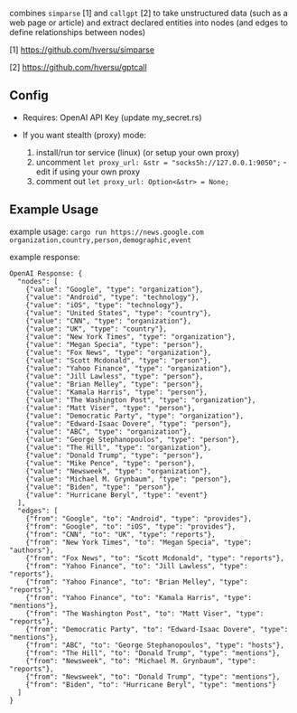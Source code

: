 combines `simparse` [1] and `callgpt` [2] to take unstructured data (such as a web page or article) and extract declared entities into nodes (and edges to define relationships between nodes) 

[1] https://github.com/hversu/simparse

[2] https://github.com/hversu/gptcall

## Config

- Requires: OpenAI API Key (update my_secret.rs)

- If you want stealth (proxy) mode:
  1. install/run tor service (linux) (or setup your own proxy)
  2. uncomment `let proxy_url: &str = "socks5h://127.0.0.1:9050";` - edit if using your own proxy
  3. comment out `let proxy_url: Option<&str> = None;`

## Example Usage

example usage:
`cargo run https://news.google.com organization,country,person,demographic,event`

example response:

```
OpenAI Response: {
  "nodes": [
    {"value": "Google", "type": "organization"},
    {"value": "Android", "type": "technology"},
    {"value": "iOS", "type": "technology"},
    {"value": "United States", "type": "country"},
    {"value": "CNN", "type": "organization"},
    {"value": "UK", "type": "country"},
    {"value": "New York Times", "type": "organization"},
    {"value": "Megan Specia", "type": "person"},
    {"value": "Fox News", "type": "organization"},
    {"value": "Scott Mcdonald", "type": "person"},
    {"value": "Yahoo Finance", "type": "organization"},
    {"value": "Jill Lawless", "type": "person"},
    {"value": "Brian Melley", "type": "person"},
    {"value": "Kamala Harris", "type": "person"},
    {"value": "The Washington Post", "type": "organization"},
    {"value": "Matt Viser", "type": "person"},
    {"value": "Democratic Party", "type": "organization"},
    {"value": "Edward-Isaac Dovere", "type": "person"},
    {"value": "ABC", "type": "organization"},
    {"value": "George Stephanopoulos", "type": "person"},
    {"value": "The Hill", "type": "organization"},
    {"value": "Donald Trump", "type": "person"},
    {"value": "Mike Pence", "type": "person"},
    {"value": "Newsweek", "type": "organization"},
    {"value": "Michael M. Grynbaum", "type": "person"},
    {"value": "Biden", "type": "person"},
    {"value": "Hurricane Beryl", "type": "event"}
  ],
  "edges": [
    {"from": "Google", "to": "Android", "type": "provides"},
    {"from": "Google", "to": "iOS", "type": "provides"},
    {"from": "CNN", "to": "UK", "type": "reports"},
    {"from": "New York Times", "to": "Megan Specia", "type": "authors"},
    {"from": "Fox News", "to": "Scott Mcdonald", "type": "reports"},
    {"from": "Yahoo Finance", "to": "Jill Lawless", "type": "reports"},
    {"from": "Yahoo Finance", "to": "Brian Melley", "type": "reports"},
    {"from": "Yahoo Finance", "to": "Kamala Harris", "type": "mentions"},
    {"from": "The Washington Post", "to": "Matt Viser", "type": "reports"},
    {"from": "Democratic Party", "to": "Edward-Isaac Dovere", "type": "mentions"},
    {"from": "ABC", "to": "George Stephanopoulos", "type": "hosts"},
    {"from": "The Hill", "to": "Donald Trump", "type": "mentions"},
    {"from": "Newsweek", "to": "Michael M. Grynbaum", "type": "reports"},
    {"from": "Newsweek", "to": "Donald Trump", "type": "mentions"},
    {"from": "Biden", "to": "Hurricane Beryl", "type": "mentions"}
  ]
}
```
